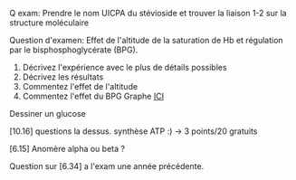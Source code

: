 Q exam: Prendre le nom UICPA du stévioside et trouver la liaison 1-2 sur la structure moléculaire

Question d'examen: Effet de l'altitude de la saturation de Hb et régulation par le bisphosphoglycérate (BPG). 
1. Décrivez l'expérience avec le plus de détails possibles
2. Décrivez les résultats
3. Commentez l'effet de l'altitude
4. Commentez l'effet du BPG
Graphe [ICI](https://www.chegg.com/homework-help/questions-and-answers/1-determine-fraction-oxygen-released-tissues-hemoglobin-sea-levels-presence-5mm-bpg-explai-q56805307)

Dessiner un glucose

[10.16] questions la dessus. synthèse ATP :) -> 3 points/20 gratuits 

[6.15] Anomère alpha ou beta ?

Question sur [6.34] a l'exam une année précédente. 